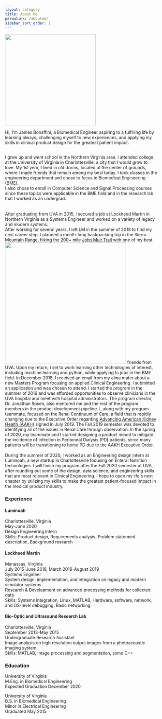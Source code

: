 ```yaml
---
layout: category
title: About Me
permalink: /aboutme/
sidebar_sort_order: 1
---
```


<!-- ![](/images/headshot_bonaffini.jpg) -->
<p class="ppost">
<img class="imginpost" src="{{ site.imagesdir }}headshot_bonaffini.jpg" style="width:300px" />

Hi, I'm James Bonaffini, a Biomedical Engineer aspiring to a fulfilling life by learning always,
challenging myself to new experiences, and applying my skills in
clinical product design for the greatest patient impact.<br><br>

I grew up and went school in the Northern Virginia area.  I attended college
at the University of Virginia in Charlottesville, a city that I would
grow to love.  My 1st year, I lived in old dorms, located at the center of
grounds, where I made friends that remain among my best today.  I took classes
in the engineering department and chose to focus in Biomedical Engineering (BME).  
I also chose to enroll in Computer Science and Signal Processing courses since these
topics were applicable in the BME field and in the research lab that I worked as
an undergrad.  
<br> <br>
After graduating from UVA in 2015, I secured a job at Lockheed Martin in Northern
Virginia as a Systems Engineer and worked on a variety of legacy and modern systems.  
After working for several years, I left LM in the summer of 2018 to find my
next career step.  I planned a month-long backpacking trip in the Sierra
Mountain Range, hiking the 200+ mile <a href="https://en.wikipedia.org/wiki/John_Muir_Trail">John Muir Trail</a> with one of my best
<img class="imginpost" src="{{ site.imagesdir }}jmt.jpg" style="width:400px;" />
friends from UVA.  Upon my return, I set to work learning other technologies
of interest, including machine learning and python, while applying to
jobs in the BME field.  In December 2018, I received an email from my alma mater
about a new Masters Program focusing on applied Clinical Engineering.  I submitted an application
and was chosen to attend.  I started the program in the summer of 2019 and was
afforded opportunities to observe clinicians in the UVA hospital and meet with hospital administrators.  The program
director, Dr. Jonathan Rosen, also mentored me and the rest of the program members
in the product development pipeline.  I, along with my program teammate, focused on the
Renal Continuum of Care, a field that is rapidly changing due to the Executive Order
regarding <a href="https://www.hhs.gov/about/news/2019/07/10/hhs-launches-president-trump-advancing-american-kidney-health-initiative.html">Advancing American Kidney Health (AAKH)</a> signed in July 2019.  The Fall 2019
semester was devoted to identifying all of the issues in Renal Care through observation.  In the spring of 2020,
my teammate and I started designing a product meant to mitigate the incidence of
infection in Peritoneal Dialysis (PD) patients, since many patients will be transitioning
to home PD due to the AAKH Executive Order.
<br><br>
During the summer of 2020, I worked as an Engineering design intern at Luminoah, a new
startup in Charlottesville focusing on Enteral Nutrition technologies.  I will
finish my program after the Fall 2020 semester at UVA, after rounding out some of
the design, data science, and engineering skills that are most relevant in Clinical
Engineering. I hope to open my life's next chapter by utilizing my skills to make the greatest
patient-focused impact in the medical product industry.  

</p>

<h3>Experience</h3>
<h4>Luminoah</h4>
Charlottesville, Virginia<br>
May-June 2020<br>
Design Engineering Intern<br>
Skills: Product design, Requirements analysis, Problem statement description, Background research

<h4>Lockheed Martin</h4>
Manassas, Virginia<br>
July 2015-June 2018, March 2019-August 2019<br>
Systems Engineer<br>
System design, implementation, and integration on legacy and modern simulator systems<br>
Research & Development on advanced processing methods for collected data<br>
Skills: Systems integration, Linux, MATLAB, Hardware, software, network, and OS-level debugging, Basic networking<br>

<h4>Bio-Optic and Ultrasound Research Lab</h4>
Charlottesville, Virginia<br>
September 2013-May 2015<br>
Undergraduate Research Assistant<br>
Image analysis on high resolution output images from a photoacoustic imaging system<br>
Skills: MATLAB, image processing and segmentation, some C++

<h3>Education</h3>
University of Virginia<br>
M.Eng. in Biomedical Engineering<br>
Expected Graduation December 2020
<br>

University of Virginia<br>
B.S. in Biomedical Engineering<br>
Minor in Electrical Engineering <br>
Graduated May 2015
